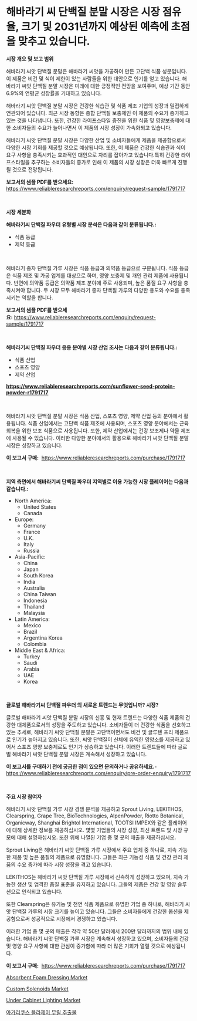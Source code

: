 <p><h1>해바라기 씨 단백질 분말 시장은 시장 점유율, 크기 및 2031년까지 예상된 예측에 초점을 맞추고 있습니다.</h1></p><p><strong>시장 개요 및 보고 범위</strong></p>
<p><p>해바라기 씨앗 단백질 분말은 해바라기 씨앗을 가공하여 만든 고단백 식품 성분입니다. 이 제품은 비건 및 식이 제한이 있는 사람들을 위한 대안으로 인기를 얻고 있습니다. 해바라기 씨앗 단백질 분말 시장은 미래에 대한 긍정적인 전망을 보여주며, 예상 기간 동안 6.9%의 연평균 성장률을 기대하고 있습니다. </p><p>해바라기 씨앗 단백질 분말 시장은 건강한 식습관 및 식품 제조 기업의 성장과 밀접하게 연관되어 있습니다. 최근 시장 동향은 종합 단백질 보충제인 이 제품의 수요가 증가하고 있는 것을 나타냅니다. 또한, 건강한 라이프스타일 증진을 위한 식품 및 영양보충제에 대한 소비자들의 수요가 늘어나면서 이 제품의 시장 성장이 가속화되고 있습니다.</p><p>해바라기 씨앗 단백질 분말 시장은 다양한 산업 및 소비자들에게 제품을 제공함으로써 다양한 시장 기회를 제공할 것으로 예상됩니다. 또한, 이 제품은 건강한 식습관과 식이 요구 사항을 충족시키는 효과적인 대안으로 자리를 잡아가고 있습니다.특히 건강한 라이프스타일을 추구하는 소비자들의 증가로 인해 이 제품의 시장 성장은 더욱 빠르게 진행될 것으로 전망됩니다.</p></p>
<p><strong>보고서의 샘플 PDF를 받으세요:</strong> <a href="https://www.reliableresearchreports.com/enquiry/request-sample/1791717">https://www.reliableresearchreports.com/enquiry/request-sample/1791717</a></p>
<p>&nbsp;</p>
<p><strong>시장 세분화</strong></p>
<p><strong>해바라기씨 단백질 파우더 유형별 시장 분석은 다음과 같이 분류됩니다.:</strong></p>
<p><ul><li>식품 등급</li><li>제약 등급</li></ul></p>
<p>&nbsp;</p>
<p><p>해바라기 종자 단백질 가루 시장은 식품 등급과 의약품 등급으로 구분됩니다. 식품 등급은 식품 제조 및 가공 업계를 대상으로 하며, 영양 보충제 및 개인 관리 제품에 사용됩니다. 반면에 의약품 등급은 의약품 제조 분야에 주로 사용되며, 높은 품질 요구 사항을 충족시켜야 합니다. 두 시장 모두 해바라기 종자 단백질 가루의 다양한 용도와 수요를 충족시키는 역할을 합니다.</p></p>
<p><strong>보고서의 샘플 PDF를 받으세요:</strong>&nbsp;<a href="https://www.reliableresearchreports.com/enquiry/request-sample/1791717">https://www.reliableresearchreports.com/enquiry/request-sample/1791717</a></p>
<p>&nbsp;</p>
<p><strong> 해바라기씨 단백질 파우더 응용 분야별 시장 산업 조사는 다음과 같이 분류됩니다.:</strong></p>
<p><ul><li>식품 산업</li><li>스포츠 영양</li><li>제약 산업</li></ul></p>
<p><strong><a href="https://www.reliableresearchreports.com/sunflower-seed-protein-powder-r1791717">https://www.reliableresearchreports.com/sunflower-seed-protein-powder-r1791717</a></strong></p>
<p>&nbsp;</p>
<p><p>해바라기 씨앗 단백질 분말 시장은 식품 산업, 스포츠 영양, 제약 산업 등의 분야에서 활용됩니다. 식품 산업에서는 고단백 식품 제조에 사용되며, 스포츠 영양 분야에서는 근육 회복을 위한 보조 식품으로 사용됩니다. 또한, 제약 산업에서는 건강 보조제나 약물 제조에 사용될 수 있습니다. 이러한 다양한 분야에서의 활용으로 해바라기 씨앗 단백질 분말 시장은 성장하고 있습니다.</p></p>
<p><strong>이 보고서 구매:</strong>&nbsp; <a href="https://www.reliableresearchreports.com/purchase/1791717">https://www.reliableresearchreports.com/purchase/1791717</a></p>
<p>&nbsp;</p>
<p><strong>지역 측면에서 해바라기씨 단백질 파우더 지역별로 이용 가능한 시장 플레이어는 다음과 같습니다.:</strong></p>
<p><ul>
    <li>
        North America:
        <ul>
            <li>United States</li>
            <li>Canada</li>
        </ul>
    </li>
    <li>
        Europe:
        <ul>
            <li>Germany</li>
            <li>France</li>
            <li>U.K.</li>
            <li>Italy</li>
            <li>Russia</li>
        </ul>
    </li>
    <li>
        Asia-Pacific:
        <ul>
            <li>China</li>
            <li>Japan</li>
            <li>South Korea</li>
            <li>India</li>
            <li>Australia</li>
            <li>China Taiwan</li>
            <li>Indonesia</li>
            <li>Thailand</li>
            <li>Malaysia</li>
        </ul>
    </li>
    <li>
        Latin America:
        <ul>
            <li>Mexico</li>
            <li>Brazil</li>
            <li>Argentina Korea</li>
            <li>Colombia</li>
        </ul>
    </li>
    <li>
        Middle East & Africa:
        <ul>
            <li>Turkey</li>
            <li>Saudi</li>
            <li>Arabia</li>
            <li>UAE</li>
            <li>Korea</li>
        </ul>
    </li>
    </ul></p>
<p>&nbsp;</p>
<p><strong>글로벌 해바라기씨 단백질 파우더 의 새로운 트렌드는 무엇입니까? 시장?</strong></p>
<p><p>글로벌 해바라기 씨앗 단백질 분말 시장의 신흥 및 현재 트렌드는 다양한 식품 제품의 건강한 대체품으로서의 성장을 주도하고 있습니다. 소비자들이 더 건강한 식품을 선호하고 있는 추세로, 해바라기 씨앗 단백질 분말은 고단백이면서도 비건 및 글루텐 프리 제품으로 인기가 높아지고 있습니다. 또한, 씨앗 단백질이 신체에 유익한 영양소를 제공하고 있어서 스포츠 영양 보충제로도 인기가 상승하고 있습니다. 이러한 트렌드들에 따라 글로벌 해바라기 씨앗 단백질 분말 시장은 계속해서 성장하고 있습니다.</p></p>
<p><strong>이 보고서를 구매하기 전에 궁금한 점이 있으면 문의하거나 공유하세요.</strong>- <a href="https://www.reliableresearchreports.com/enquiry/pre-order-enquiry/1791717">https://www.reliableresearchreports.com/enquiry/pre-order-enquiry/1791717</a></p>
<p>&nbsp;</p>
<p><strong>주요 시장 참여자</strong></p>
<p><p>해바라기 씨앗 단백질 가루 시장 경쟁 분석을 제공하고 Sprout Living, LEKITHOS, Clearspring, Grape Tree, BioTechnologies, AlpenPowder, Riotto Botanical, Organicway, Shanghai Brightol International, TOOTSI IMPEX와 같은 플레이어에 대해 상세한 정보를 제공하십시오. 몇몇 기업들의 시장 성장, 최신 트렌드 및 시장 규모에 대해 설명하십시오. 또한 위에 나열된 기업 중 몇 곳의 매출을 제공하십시오. </p><p>Sprout Living은 해바라기 씨앗 단백질 가루 시장에서 주요 업체 중 하나로, 지속 가능한 제품 및 높은 품질의 제품으로 유명합니다. 그들은 최근 기능성 식품 및 건강 관리 제품의 수요 증가에 따라 시장 성장을 겪고 있습니다. </p><p>LEKITHOS는 해바라기 씨앗 단백질 가루 시장에서 신속하게 성장하고 있으며, 지속 가능한 생산 및 엄격한 품질 표준을 유지하고 있습니다. 그들의 제품은 건강 및 영양 솔루션으로 인식되고 있습니다. </p><p>또한 Clearspring은 유기농 및 천연 식품 제품으로 유명한 기업 중 하나로, 해바라기 씨앗 단백질 가루의 시장 크기를 높이고 있습니다. 그들은 소비자들에게 건강한 옵션을 제공함으로써 성공적으로 시장에서 경쟁하고 있습니다. </p><p>이러한 기업 중 몇 곳의 매출은 각각 약 50만 달러에서 200만 달러까지의 범위 내에 있습니다. 해바라기 씨앗 단백질 가루 시장은 계속해서 성장하고 있으며, 소비자들의 건강 및 영양 요구 사항에 대한 관심이 증가함에 따라 더 많은 기회가 열릴 것으로 예상됩니다.</p></p>
<p><strong>이 보고서 구매:</strong>&nbsp;&nbsp;<a href="https://www.reliableresearchreports.com/purchase/1791717">https://www.reliableresearchreports.com/purchase/1791717</a></p>
<p><p><a href="https://github.com/RickHolmes3/Market-Research-Report-List-4/blob/main/absorbent-foam-dressing-market.md">Absorbent Foam Dressing Market</a></p><p><a href="https://view.publitas.com/reportprime-1/custom-solenoids-market-share-evolution-and-market-growth-trends-2024-2031/">Custom Solenoids Market</a></p><p><a href="https://boundless-drawbridge-702.notion.site/Under-Cabinet-Lighting-Market-Share-Evolution-and-Market-Growth-Trends-2024-2031-254df1314eec425b8929115895f2ac5e">Under Cabinet Lighting Market</a></p><p><a href="https://github.com/crfsywufhm81415/Market-Research-Report-List-1/blob/main/773044622040.md">아가리쿠스 블라제이 무릴 추출물</a></p></p>